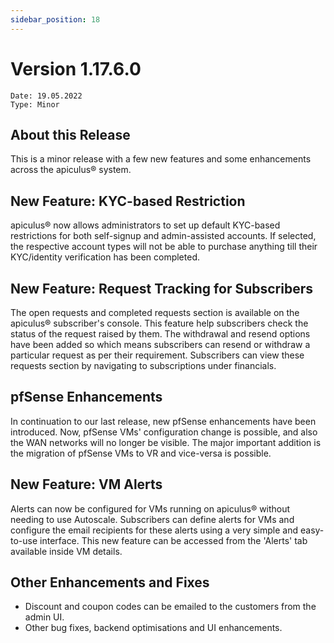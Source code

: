 ```yaml
---
sidebar_position: 18
---
```

# Version 1.17.6.0
```
Date: 19.05.2022
Type: Minor
```

## About this Release

This is a minor release with a few new features and some enhancements across the apiculus® system.

## New Feature: KYC-based Restriction

apiculus® now allows administrators to set up default KYC-based restrictions for both self-signup and admin-assisted accounts. If selected, the respective account types will not be able to purchase anything till their KYC/identity verification has been completed.

## New Feature: Request Tracking for Subscribers

The open requests and completed requests section is available on the apiculus® subscriber's console. This feature help subscribers check the status of the request raised by them. The withdrawal and resend options have been added so which means subscribers can resend or withdraw a particular request as per their requirement. Subscribers can view these requests section by navigating to subscriptions under financials.

## pfSense Enhancements

In continuation to our last release, new pfSense enhancements have been introduced. Now, pfSense VMs' configuration change is possible, and also the WAN networks will no longer be visible. The major important addition is the migration of pfSense VMs to VR and vice-versa is possible.

## New Feature: VM Alerts

Alerts can now be configured for VMs running on apiculus® without needing to use Autoscale. Subscribers can define alerts for VMs and configure the email recipients for these alerts using a very simple and easy-to-use interface. This new feature can be accessed from the 'Alerts' tab available inside VM details.

## Other Enhancements and Fixes

- Discount and coupon codes can be emailed to the customers from the admin UI.
- Other bug fixes, backend optimisations and UI enhancements.





